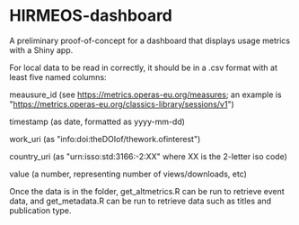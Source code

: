 # HIRMEOS-dashboard
A preliminary proof-of-concept for a dashboard that displays usage metrics with a Shiny app.

For local data to be read in correctly, it should be in a .csv format with at least five named columns:

meausure_id (see https://metrics.operas-eu.org/measures; an example is "https://metrics.operas-eu.org/classics-library/sessions/v1")

timestamp (as date, formatted as yyyy-mm-dd)

work_uri (as "info:doi:theDOIof/thework.ofinterest")

country_uri (as "urn:isso:std:3166:-2:XX" where XX is the 2-letter iso code)

value (a number, representing number of views/downloads, etc)

Once the data is in the folder, get_altmetrics.R can be run to retrieve event data, 
and get_metadata.R can be run to retrieve data such as titles and publication type.
